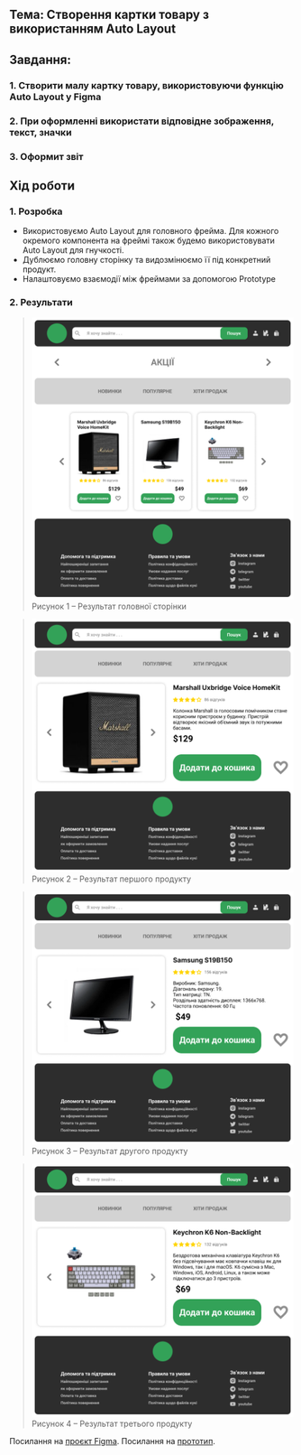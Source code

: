 ## Тема: Створення картки товару з використанням Auto Layout

## Завдання:

### 1.	Створити малу картку товару, використовуючи функцію Auto Layout у Figma
### 2. При оформленні використати відповідне зображення, текст, значки
### 3. Оформит звіт

## Хід роботи

### 1.	Розробка

- Використовуємо Auto Layout для головного фрейма. Для кожного окремого компонента на фреймі також будемо використовувати Auto Layout для гнучкості.
- Дублюємо головну сторінку та видозмінюємо її під конкретний продукт.
- Налаштовуємо взаємодії між фреймами за допомогою Prototype


### 2. Результати

>![image](https://github.com/gn4r4/UI-UX/blob/main/workshop_10/images/main.png?raw=true)\
>Рисунок 1 – Результат головної сторінки

>![image](https://github.com/gn4r4/UI-UX/blob/main/workshop_10/images/first_product.png?raw=true)\
>Рисунок 2 – Результат першого продукту

>![image](https://github.com/gn4r4/UI-UX/blob/main/workshop_10/images/second_product.png?raw=true)\
>Рисунок 3 – Результат другого продукту

>![image](https://github.com/gn4r4/UI-UX/blob/main/workshop_10/images/third_product.png?raw=true)\
>Рисунок 4 – Результат третього продукту

Посилання на [проєкт Figma](https://www.figma.com/design/2V6tRI0Qywj52vydkQJMYK/10?node-id=9-239&t=kroGDmDmQAfqKuOI-1).
Посилання на [прототип](https://www.figma.com/proto/2V6tRI0Qywj52vydkQJMYK/10?node-id=9-239&t=kroGDmDmQAfqKuOI-1).

